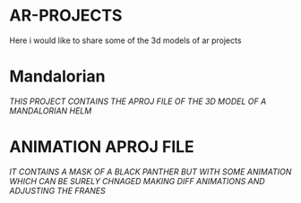 # AR-PROJECTS
Here i would like to share some of the 3d models of ar projects 

# Mandalorian 


*THIS PROJECT CONTAINS THE APROJ FILE OF THE 3D MODEL OF A MANDALORIAN HELM*

# ANIMATION APROJ FILE

*IT CONTAINS A MASK OF A BLACK PANTHER BUT WITH SOME ANIMATION WHICH CAN BE SURELY CHNAGED MAKING DIFF ANIMATIONS AND ADJUSTING THE FRANES*
